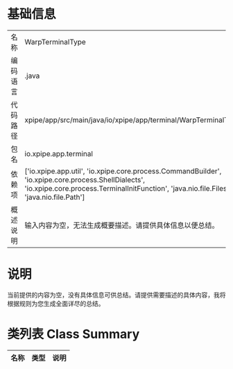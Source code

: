 # 基础信息

|      |      |
|------|------|
| 名称 | WarpTerminalType |
| 编码语言 | .java |
| 代码路径 | xpipe/app/src/main/java/io/xpipe/app/terminal/WarpTerminalType.java |
| 包名 | io.xpipe.app.terminal |
| 依赖项 | ['io.xpipe.app.util', 'io.xpipe.core.process.CommandBuilder', 'io.xpipe.core.process.ShellDialects', 'io.xpipe.core.process.TerminalInitFunction', 'java.nio.file.Files', 'java.nio.file.Path'] |
| 概述说明 | 输入内容为空，无法生成概要描述。请提供具体信息以便总结。 |

# 说明

当前提供的内容为空，没有具体信息可供总结。请提供需要描述的具体内容，我将根据规则为您生成全面详尽的总结。

# 类列表 Class Summary

| 名称   | 类型  | 说明 |
|-------|------|-------------|




